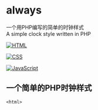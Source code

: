 # always
一个用PHP编写的简单的时钟样式<br>A simple clock style written in PHP

[![HTML](https://img.shields.io/badge/HTML-5-orange?style=flat-square&logo=html5)](https://auzgo.com/)


[![CSS](https://img.shields.io/badge/CSS-3-blue?style=flat-square&logo=css3)](https://auzgo.com/)

[![JavaScript](https://img.shields.io/badge/JavaScript-ES6-yellow?style=flat-square&logo=javascript)](https://auzgo.com/)

## 一个简单的PHP时钟样式
 ```
 <html>
 ```
